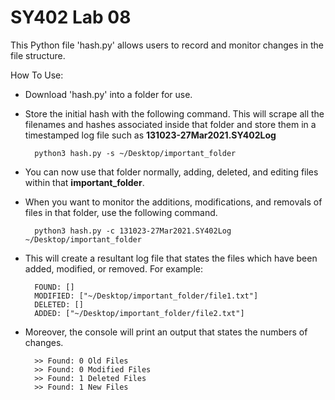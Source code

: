# SY402 Lab 08

This Python file 'hash.py' allows users to record and monitor changes in the file structure.

How To Use:
- Download 'hash.py' into a folder for use.
- Store the initial hash with the following command. This will scrape all the filenames and hashes associated inside that folder and store them in a timestamped log file such as **131023-27Mar2021.SY402Log**

        python3 hash.py -s ~/Desktop/important_folder
- You can now use that folder normally, adding, deleted, and editing files within that **important_folder**. 
- When you want to monitor the additions, modifications, and removals of files in that folder, use the following command.
 
        python3 hash.py -c 131023-27Mar2021.SY402Log ~/Desktop/important_folder
- This will create a resultant log file that states the files which have been added, modified, or removed. For example:

        FOUND: []
        MODIFIED: ["~/Desktop/important_folder/file1.txt"]
        DELETED: []
        ADDED: ["~/Desktop/important_folder/file2.txt"]
- Moreover, the console will print an output that states the numbers of changes.

        >> Found: 0 Old Files
        >> Found: 0 Modified Files
        >> Found: 1 Deleted Files
        >> Found: 1 New Files
